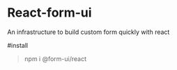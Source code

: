 # React-form-ui
An infrastructure to build custom form quickly with react


#install
> npm i @form-ui/react
